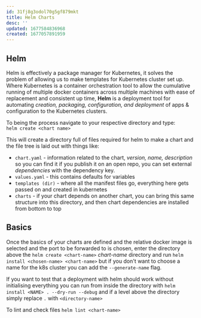 ```yaml
---
id: 31fj8g3odol70g5gf879mkt
title: Helm Charts
desc: ''
updated: 1677584836968
created: 1677057891959
---
```

## Helm
Helm is effectively a package manager for Kubernetes, it solves the problem of allowing us to make templates for Kubernetes cluster set up.
Where Kubernetes is a container orchestration tool to allow the cumulative running of multiple docker containers across multiple machines with ease of replacement and consistent up time, **Helm** is a deployment tool for automating *creation, packaging, configuration, and deployment* of apps & configuration to the Kubernetes clusters.

To being the process navigate to your respective directory and type:<br>
`helm create <chart name>`

This will create a directory full of files required for helm to make a chart and the file tree is laid out with things like:
- `chart.yaml` - information related to the chart, *version, name, description* so you can find it if you publish it on an open repo, you can set external *dependencies* with the dependency key.
- `values.yaml` - this contains defaults for variables
- `templates (dir)` - where all the manifest files go, everything here gets passed on and created in kubernetes
- `charts` - if your chart depends on another chart, you can bring this same structure into this directory, and then chart dependencies are installed from bottom to top

## Basics
Once the basics of your charts are defined and the relative docker image is selected and the port to be forwarded to is chosen, enter the directory above the `helm create <chart-name>` *chart-name* directory and run `helm install <chosen-name> <chart-name>` but if you don't want to choose a name for the k8s cluster you can add the `--generate-name` flag.

If you want to test that a deployment with helm should work without initialising everything you can run from inside the directory with `helm install <NAME> . --dry-run --debug` and if a level above the directory simply replace `.` with `<directory-name>`

To lint and check files `helm lint <chart-name>`